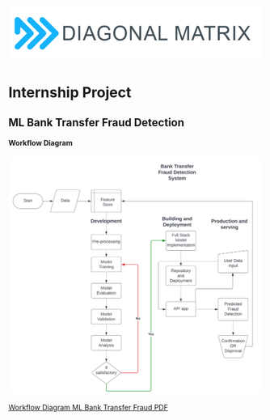 ![Diagonal Matrix Logo](./docs/logo1.png)
# Internship Project

## ML Bank Transfer Fraud Detection

#### Workflow Diagram

![Workflow Diagram ML Bank Transfer Fraud](./docs/ml-bank-transfer-fraud-detection.png)

[Workflow Diagram ML Bank Transfer Fraud PDF](./docs/ml-bank-transfer-fraud-detection%20.pdf)

